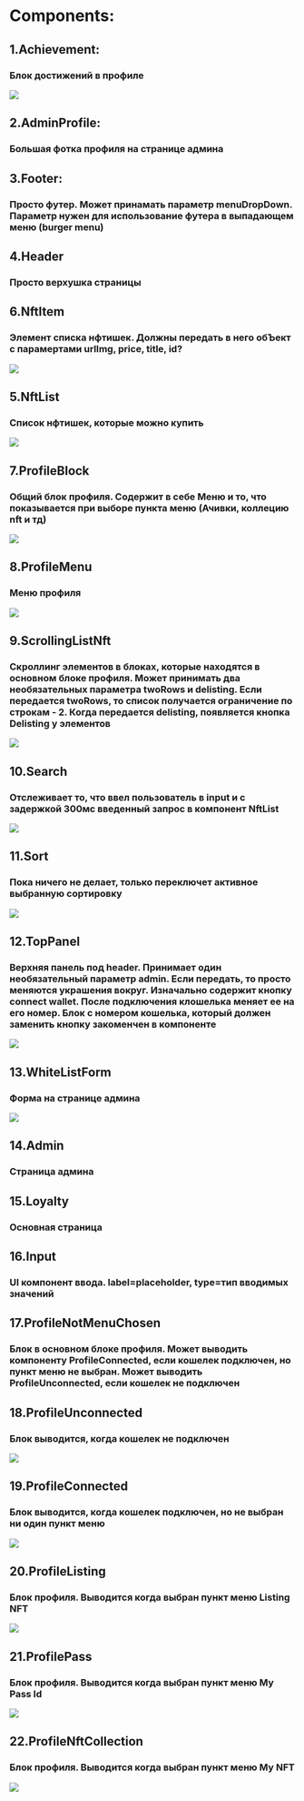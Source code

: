 # Components:
## 1.Achievement:
### Блок достижений в профиле
<img src="./src/assets/scrinshots/img.png">

## 2.AdminProfile:
### Большая фотка профиля на странице админа

## 3.Footer:
### Просто футер. Может принамать параметр menuDropDown. Параметр нужен для использование футера в выпадающем меню (burger menu)

## 4.Header
### Просто верхушка страницы

## 6.NftItem
### Элемент списка нфтишек. Должны передать в него обЪект с парамертами urlImg, price, title, id?
<img src="./src/assets/scrinshots/img_1.png">

## 5.NftList
### Список нфтишек, которые можно купить
<img src="./src/assets/scrinshots/img_2.png">

## 7.ProfileBlock
### Общий блок профиля. Содержит в себе Меню и то, что показывается при выборе пункта меню (Ачивки, коллецию nft и тд)
<img src="./src/assets/scrinshots/img_3.png">


## 8.ProfileMenu
### Меню профиля
<img src="./src/assets/scrinshots/img_4.png">


## 9.ScrollingListNft
### Скроллинг элементов в блоках, которые находятся в основном блоке профиля. Может принимать два необязательных параметра twoRows и delisting. Если передается twoRows, то список получается ограничение по строкам - 2. Когда передается delisting, появляется кнопка Delisting у элементов
<img src="./src/assets/scrinshots/img_5.png">


## 10.Search 
### Отслеживает то, что ввел пользователь в input и с задержкой 300мс введенный запрос в компонент NftList
<img src="./src/assets/scrinshots/img_6.png">


## 11.Sort
### Пока ничего не делает, только переключет активное выбранную сортировку
<img src="./src/assets/scrinshots/img_7.png">


## 12.TopPanel
### Верхняя панель под header. Принимает один необязательный параметр admin. Если передать, то просто меняются украшения вокруг. Изначально содержит кнопку connect wallet. После подключения клошелька меняет ее на его номер. Блок с номером кошелька, который должен заменить кнопку закоменчен в компоненте
<img src="./src/assets/scrinshots/img_8.png">


## 13.WhiteListForm
### Форма на странице админа
<img src="./src/assets/scrinshots/img_9.png">


## 14.Admin
### Страница админа

## 15.Loyalty
### Основная страница

## 16.Input
### UI компонент ввода. label=placeholder, type=тип вводимых значений

## 17.ProfileNotMenuChosen
### Блок в основном блоке профиля. Может выводить компоненту  ProfileConnected, если кошелек подключен, но пункт меню не выбран. Может выводить ProfileUnconnected, если кошелек не подключен

## 18.ProfileUnconnected
### Блок выводится, когда кошелек не подключен
<img src="./src/assets/scrinshots/img_11.png">



## 19.ProfileConnected
### Блок выводится, когда кошелек подключен, но не выбран ни один пункт меню
<img src="./src/assets/scrinshots/img_10.png">


## 20.ProfileListing
### Блок профиля. Выводится когда выбран пункт меню Listing NFT
<img src="./src/assets/scrinshots/img_13.png">


## 21.ProfilePass
### Блок профиля. Выводится когда выбран пункт меню My Pass Id
<img src="./src/assets/scrinshots/img_12.png">


## 22.ProfileNftCollection
### Блок профиля. Выводится когда выбран пункт меню My NFT
<img src="./src/assets/scrinshots/img_14.png">
